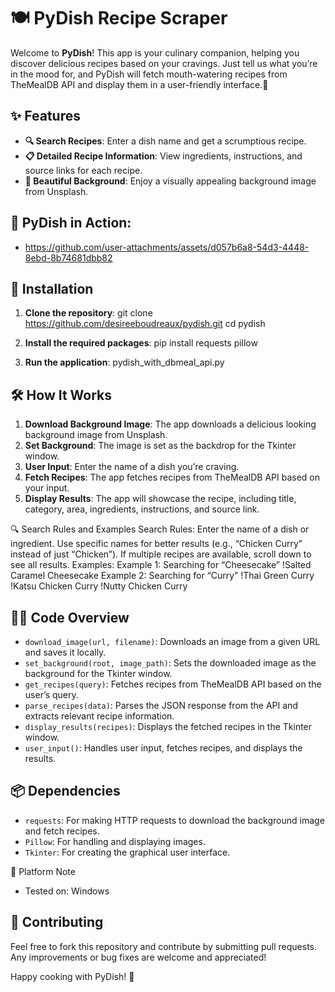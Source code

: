 # 🍽️ PyDish Recipe Scraper

Welcome to **PyDish**! This app is your culinary companion, helping you discover delicious recipes based on your cravings. Just tell us what you’re in the mood for, and PyDish will fetch mouth-watering recipes from TheMealDB API and display them in a user-friendly interface.🍴

## ✨ Features
- **🔍 Search Recipes**: Enter a dish name and get a scrumptious recipe.
- **📋 Detailed Recipe Information**: View ingredients, instructions, and source links for each recipe.
- **🌄 Beautiful Background**: Enjoy a visually appealing background image from Unsplash.
  
## 🎥 PyDish in Action:
- https://github.com/user-attachments/assets/d057b6a8-54d3-4448-8ebd-8b74681dbb82

## 🚀 Installation
1. **Clone the repository**:
    git clone https://github.com/desireeboudreaux/pydish.git
cd pydish

3. **Install the required packages**:
    pip install requests pillow 
   
5. **Run the application**:
    pydish_with_dbmeal_api.py

## 🛠️ How It Works
1. **Download Background Image**: The app downloads a delicious looking background image from Unsplash.
2. **Set Background**: The image is set as the backdrop for the Tkinter window.
3. **User Input**: Enter the name of a dish you’re craving.
4. **Fetch Recipes**: The app fetches recipes from TheMealDB API based on your input.
5. **Display Results**: The app will showcase the recipe, including title, category, area, ingredients, instructions, and source link.
   
🔍 Search Rules and Examples
Search Rules:
Enter the name of a dish or ingredient.
Use specific names for better results (e.g., “Chicken Curry” instead of just “Chicken”).
If multiple recipes are available, scroll down to see all results.
Examples:
Example 1: Searching for “Cheesecake”
!Salted Caramel Cheesecake
Example 2: Searching for “Curry”
!Thai Green Curry
!Katsu Chicken Curry
!Nutty Chicken Curry

## 🧑‍💻 Code Overview
- `download_image(url, filename)`: Downloads an image from a given URL and saves it locally.
- `set_background(root, image_path)`: Sets the downloaded image as the background for the Tkinter window.
- `get_recipes(query)`: Fetches recipes from TheMealDB API based on the user’s query.
- `parse_recipes(data)`: Parses the JSON response from the API and extracts relevant recipe information.
- `display_results(recipes)`: Displays the fetched recipes in the Tkinter window.
- `user_input()`: Handles user input, fetches recipes, and displays the results.

## 📦 Dependencies
- `requests`: For making HTTP requests to download the background image and fetch recipes.
- `Pillow`: For handling and displaying images.
- `Tkinter`: For creating the graphical user interface.
  
📝 Platform Note
- Tested on: Windows

## 🤝 Contributing
Feel free to fork this repository and contribute by submitting pull requests. Any improvements or bug fixes are welcome and appreciated!

 
Happy cooking with PyDish! 🍪
